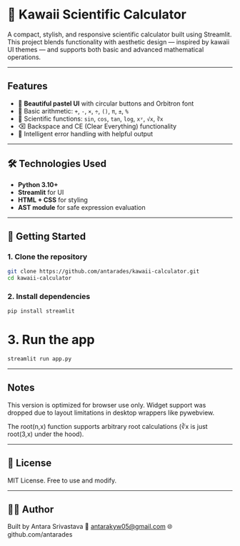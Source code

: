 # 💜 Kawaii Scientific Calculator

A compact, stylish, and responsive scientific calculator built using Streamlit.
This project blends functionality with aesthetic design — inspired by kawaii UI themes — and supports both basic and advanced mathematical operations.

---

## Features

- 🌸 **Beautiful pastel UI** with circular buttons and Orbitron font
- 🧮 Basic arithmetic: `+`, `-`, `×`, `÷`, `()`, `π`, `±`, `%`
- 📐 Scientific functions: `sin`, `cos`, `tan`, `log`, `xʸ`, `√x`, `∛x`
- ⌫ Backspace and CE (Clear Everything) functionality
- 🧠 Intelligent error handling with helpful output

---

## 🛠️ Technologies Used

- **Python 3.10+**
- **Streamlit** for UI
- **HTML + CSS** for styling
- **AST module** for safe expression evaluation

---

## 🚀 Getting Started

### 1. Clone the repository

```bash
git clone https://github.com/antarades/kawaii-calculator.git
cd kawaii-calculator
```

### 2. Install dependencies

```bash
pip install streamlit
```

# 3. Run the app

```bash
streamlit run app.py
```

---

## Notes
This version is optimized for browser use only. Widget support was dropped due to layout limitations in desktop wrappers like pywebview.

The root(n,x) function supports arbitrary root calculations (∛x is just root(3,x) under the hood).

---

## 📃 License
MIT License. Free to use and modify.

---

## 🙋‍♀️ Author
Built by Antara Srivastava
📧 antarakyw05@gmail.com
🌐 github.com/antarades
